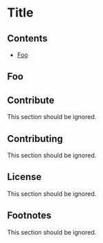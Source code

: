 # Title

## Contents

- [Foo](#foo)

## Foo

## Contribute

This section should be ignored.

## Contributing

This section should be ignored.

## License

This section should be ignored.

## Footnotes

This section should be ignored.
